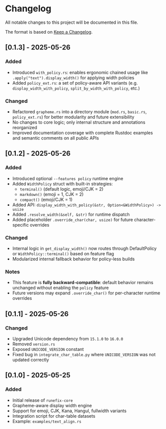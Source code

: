 # Changelog

All notable changes to this project will be documented in this file.

The format is based on [Keep a Changelog](https://keepachangelog.com/en/1.0.0/).

## [0.1.3] - 2025-05-26

### Added
- Introduced `with_policy.rs`: enables ergonomic chained usage like `.apply("text").display_width()` for applying width policies
- Added `policy_ext.rs`: a set of policy-aware API variants (e.g. `display_width_with_policy`, `split_by_width_with_policy`, etc.)

### Changed
- Refactored `grapheme.rs` into a directory module (`mod.rs`, `basic.rs`, `policy_ext.rs`) for better modularity and future extensibility
- No changes to core logic; only internal structure and annotations reorganized
- Improved documentation coverage with complete Rustdoc examples and semantic comments on all public APIs


## [0.1.2] - 2025-05-26
### Added
- Introduced optional `--features policy` runtime engine 
- Added `WidthPolicy` struct with built-in strategies:
  - `terminal()` (default logic, emoji/CJK = 2)
  - `markdown()` (emoji = 1, CJK = 2)
  - `compact()` (emoji/CJK = 1)
- Added API: `display_width_with_policy(&str, Option<&WidthPolicy>) -> usize` 
- Added `.resolve_width(&self, &str)` for runtime dispatch 
- Added placeholder `.override_char(char, usize)` for future character-specific overrides

### Changed
- Internal logic in `get_display_width()` now routes through DefaultPolicy or `WidthPolicy::terminal()` based on feature flag 
- Modularized internal fallback behavior for policy-less builds

### Notes
- This feature is **fully backward-compatible**: default behavior remains unchanged without enabling the `policy` feature
- Future versions may expand `.override_char()` for per-character runtime overrides


## [0.1.1] - 2025-05-26
### Changed
- Upgraded Unicode dependency from `15.1.0` to `16.0.0`
- Removed `version.rs`
- Exposed `UNICODE_VERSION` constant
- Fixed bug in `integrate_char_table.py` where `UNICODE_VERSION` was not updated correctly


## [0.1.0] - 2025-05-25
### Added
- Initial release of `runefix-core`
- Grapheme-aware display width engine
- Support for emoji, CJK, Kana, Hangul, fullwidth variants
- Integration script for char-table datasets
- Example: `examples/text_align.rs`
